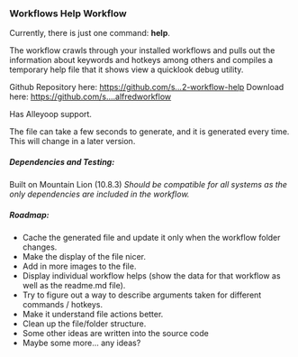 ### Workflows Help Workflow ###

Currently, there is just one command: __help__.

The workflow crawls through your installed workflows and pulls out the information about keywords and hotkeys among others and compiles a temporary help file that it shows view a quicklook debug utility.

Github Repository here: https://github.com/s...2-workflow-help
Download here: https://github.com/s....alfredworkflow

Has Alleyoop support.

The file can take a few seconds to generate, and it is generated every time. This will change in a later version.

##### Dependencies and Testing: #####
Built on Mountain Lion (10.8.3)
_Should be compatible for all systems as the only dependencies are included in the workflow._

##### Roadmap: #####
* Cache the generated file and update it only when the workflow folder changes.
* Make the display of the file nicer.
* Add in more images to the file.
* Display individual workflow helps (show the data for that workflow as well as the readme.md file).
* Try to figure out a way to describe arguments taken for different commands / hotkeys.
* Make it understand file actions better.
* Clean up the file/folder structure.
* Some other ideas are written into the source code
* Maybe some more... any ideas?
